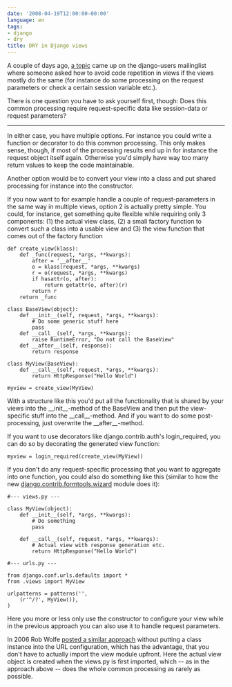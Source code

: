 ```yaml
---
date: '2008-04-19T12:00:00-00:00'
language: en
tags:
- django
- dry
title: DRY in Django views
---
```



A couple of days ago, [a topic](http://groups.google.com/group/django-users/browse_thread/thread/476d53ffea24b809#) came up on the django-users mailinglist where someone asked how to avoid code repetition in views if the views mostly do the same (for instance do some processing on the request parameters or check a certain session variable etc.).

There is one question you have to ask yourself first, though: Does this common processing require request-specific data like session-data or request parameters? 

-------------------------------

In either case, you have multiple options. For instance you could write a function or decorator to do this common processing. This only makes sense, though, if most of the processing results end up in for instance the request object itself again. Otherwise you'd simply have way too many return values to keep the code maintainable.

Another option would be to convert your view into a class and put shared processing for instance into the constructor.

If you now want to for example handle a couple of request-parameters in the same way in multiple views, option 2 is actually pretty simple. You could, for instance, get something quite flexible while requiring only 3 components: (1) the actual view class, (2) a small factory function to convert such a class into a usable view and (3) the view function that comes out of the factory function
    
    def create_view(klass):
        def _func(request, *args, **kwargs):
            after = '__after__'
            o = klass(request, *args, **kwargs)
            r = o(request, *args, **kwargs)
            if hasattr(o, after):
                return getattr(o, after)(r)
            return r
        return _func
    
    class BaseView(object):
        def __init__(self, request, *args, **kwargs):
            # Do some generic stuff here
            pass
        def __call__(self, *args, **kwargs):
            raise RuntimeError, "Do not call the BaseView"
        def __after__(self, response):
            return response
    
    class MyView(BaseView):
        def __call__(self, request, *args, **kwargs):
            return HttpResponse("Hello World")
    
    myview = create_view(MyView)

With a structure like this you'd put all the functionality that is shared by your views into the \_\_init\_\_-method of the BaseView and then put the view-specific stuff into the \_\_call\_\_-method. And if you want to do some post-processing, just overwrite the \_\_after\_\_-method.

If you want to use decorators like django.contrib.auth's login_required, you can do so by decorating the generated view function:
    
    myview = login_required(create_view(MyView))

If you don't do any request-specific processing that you want to aggregate into one function, you could also do something like this (similar to how the new [django.contrib.formtools.wizard](http://code.djangoproject.com/browser/django/trunk/django/contrib/formtools/wizard.py?rev=7294) module does it):
    
    #--- views.py ---
    
    class MyView(object):
        def __init__(self, *args, **kwargs):
            # Do something
            pass
        
        def __call__(self, request, *args, **kwargs):
            # Actual view with response generation etc.
            return HttpResponse("Hello World")
    
    #--- urls.py ---
    
    from django.conf.urls.defaults import *
    from .views import MyView

    urlpatterns = patterns('',
        (r'^/?', MyView()),
    )

Here you more or less only use the constructor to configure your view while in the previous approach you can also use it to handle request parameters.

In 2006 Rob Wolfe [posted a similar approach](http://mail.python.org/pipermail/python-list/2006-August/399781.html) without putting a class instance into the URL configuration, which has the advantage, that you don't have to actually import the view module upfront. Here the actual view object is created when the views.py is first imported, which -- as in the approach above -- does the whole common processing as rarely as possible.